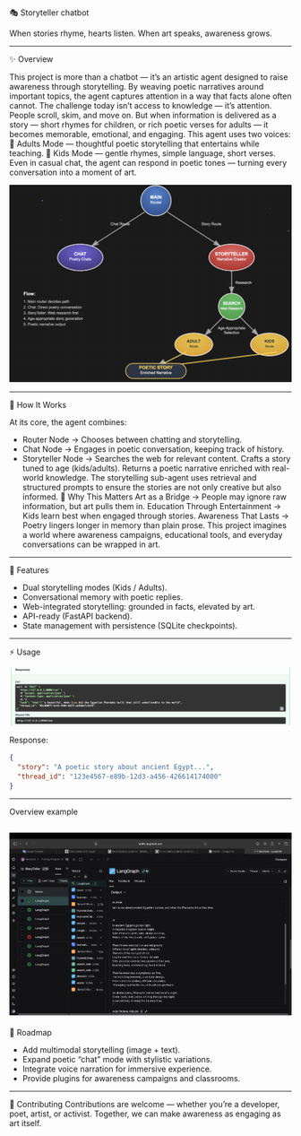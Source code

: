 🎭 Storyteller chatbot

When stories rhyme, hearts listen. When art speaks, awareness grows.

---
✨ Overview

This project is more than a chatbot — it’s an artistic agent designed to raise awareness through storytelling. By weaving poetic narratives around important topics, the agent captures attention in a way that facts alone often cannot.
The challenge today isn’t access to knowledge — it’s attention. People scroll, skim, and move on. But when information is delivered as a story — short rhymes for children, or rich poetic verses for adults — it becomes memorable, emotional, and engaging.
This agent uses two voices:
📖 Adults Mode — thoughtful poetic storytelling that entertains while teaching.
🧸 Kids Mode — gentle rhymes, simple language, short verses.
Even in casual chat, the agent can respond in poetic tones — turning every conversation into a moment of art.

![graph](images/graph.png)

---
🧩 How It Works

At its core, the agent combines:
- Router Node → Chooses between chatting and storytelling.
- Chat Node → Engages in poetic conversation, keeping track of history.
- Storyteller Node →
Searches the web for relevant content.
Crafts a story tuned to age (kids/adults).
Returns a poetic narrative enriched with real-world knowledge.
The storytelling sub-agent uses retrieval and structured prompts to ensure the stories are not only creative but also informed.
🎨 Why This Matters
Art as a Bridge → People may ignore raw information, but art pulls them in.
Education Through Entertainment → Kids learn best when engaged through stories.
Awareness That Lasts → Poetry lingers longer in memory than plain prose.
This project imagines a world where awareness campaigns, educational tools, and everyday conversations can be wrapped in art.
---
🚀 Features

* Dual storytelling modes (Kids / Adults).
* Conversational memory with poetic replies.
* Web-integrated storytelling: grounded in facts, elevated by art.
* API-ready (FastAPI backend).
* State management with persistence (SQLite checkpoints).
---
⚡ Usage

![usage](images/usage.png)

Response:
```json
{
  "story": "A poetic story about ancient Egypt...",
  "thread_id": "123e4567-e89b-12d3-a456-426614174000"
}
```
---
Overview example

![overview](images/overview.png)
---
🔮 Roadmap
 - Add multimodal storytelling (image + text).
 - Expand poetic “chat” mode with stylistic variations.
 - Integrate voice narration for immersive experience.
 - Provide plugins for awareness campaigns and classrooms.
 ---
🤝 Contributing
Contributions are welcome — whether you’re a developer, poet, artist, or activist. Together, we can make awareness as engaging as art itself.